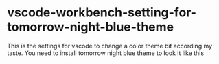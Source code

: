 # vscode-workbench-setting-for-tomorrow-night-blue-theme
This is the settings for vscode to change a color theme bit according my taste. You need to install tomorrow night blue theme to look it like this
